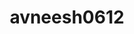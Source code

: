 ---
title: avneesh0612
github: https://github.com/avneesh0612
mode: dark
transition: 1s
score: 93.3
archetype:
- Cool Banner
- Github Actions
---